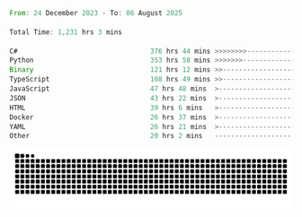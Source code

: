<!--START_SECTION:waka-->

```rust
From: 24 December 2023 - To: 06 August 2025

Total Time: 1,231 hrs 3 mins

C#                                 376 hrs 44 mins >>>>>>>>-----------------   30.11 %
Python                             353 hrs 58 mins >>>>>>>------------------   28.29 %
Binary                             121 hrs 12 mins >>-----------------------   09.69 %
TypeScript                         108 hrs 49 mins >>-----------------------   08.70 %
JavaScript                         47 hrs 48 mins  >------------------------   03.82 %
JSON                               43 hrs 22 mins  >------------------------   03.47 %
HTML                               39 hrs 6 mins   >------------------------   03.13 %
Docker                             26 hrs 37 mins  >------------------------   02.13 %
YAML                               26 hrs 21 mins  >------------------------   02.11 %
Other                              20 hrs 2 mins   -------------------------   01.60 %
```

<!--END_SECTION:waka-->


<picture>
  <source media="(prefers-color-scheme: dark)" srcset="https://raw.githubusercontent.com/jeerawut97/jeerawut97/output/github-contribution-grid-snake.svg">
  <img alt="github contribution grid snake animation" src="https://raw.githubusercontent.com/jeerawut97/jeerawut97/output/github-contribution-grid-snake.svg">
</picture>
